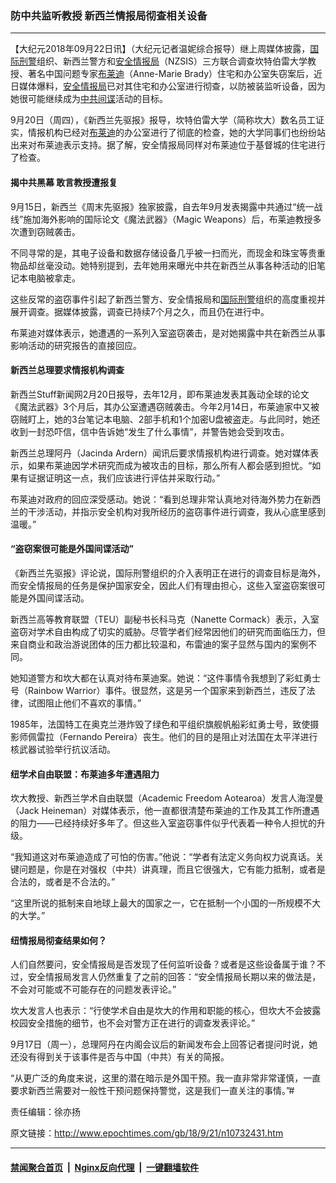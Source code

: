 ### 防中共监听教授 新西兰情报局彻查相关设备
------------------------

<p>【大纪元2018年09月22日讯】（大纪元记者温妮综合报导）继上周媒体披露，<a href="http://www.epochtimes.com/gb/tag/%E5%9B%BD%E9%99%85%E5%88%91%E8%AD%A6.html">国际刑警</a>组织、新西兰警方和<a href="http://www.epochtimes.com/gb/tag/%E5%AE%89%E5%85%A8%E6%83%85%E6%8A%A5%E5%B1%80.html">安全情报局</a>（NZSIS）三方联合调查坎特伯雷大学教授、著名中国问题专家<a href="http://www.epochtimes.com/gb/tag/%E5%B8%83%E8%8E%B1%E8%BF%AA.html">布莱迪</a>（Anne-Marie Brady）住宅和办公室失窃案后，近日媒体爆料，<a href="http://www.epochtimes.com/gb/tag/%E5%AE%89%E5%85%A8%E6%83%85%E6%8A%A5%E5%B1%80.html">安全情报局</a>已对其住宅和办公室进行彻查，以防被装监听设备，因为她很可能继续成为<a href="http://www.epochtimes.com/gb/tag/%E4%B8%AD%E5%85%B1%E9%97%B4%E8%B0%8D.html">中共间谍</a>活动的目标。</p>
<p>9月20日（周四），《新西兰先驱报》报导，坎特伯雷大学（简称坎大）数名员工证实，情报机构已经对<a href="http://www.epochtimes.com/gb/tag/%E5%B8%83%E8%8E%B1%E8%BF%AA.html">布莱迪</a>的办公室进行了彻底的检查，她的大学同事们也纷纷站出来对布莱迪表示支持。据了解，安全情报局同样对布莱迪位于基督城的住宅进行了检查。</p>
<h4>揭中共黑幕 敢言教授遭报复</h4>
<p>9月15日，新西兰《周末先驱报》独家披露，自去年9月发表揭露中共通过“统一战线”施加海外影响的国际论文《魔法武器》（Magic Weapons）后，布莱迪教授多次遭到窃贼袭击。</p>
<p>不同寻常的是，其电子设备和数据存储设备几乎被一扫而光，而现金和珠宝等贵重物品却丝毫没动。她特别提到，去年她用来曝光中共在新西兰从事各种活动的旧笔记本电脑被拿走。</p>
<p>这些反常的盗窃事件引起了新西兰警方、安全情报局和<a href="http://www.epochtimes.com/gb/tag/%E5%9B%BD%E9%99%85%E5%88%91%E8%AD%A6.html">国际刑警</a>组织的高度重视并展开调查。据媒体披露，调查已持续7个月之久，而且仍在进行中。</p>
<p>布莱迪对媒体表示，她遭遇的一系列入室盗窃袭击，是对她揭露中共在新西兰从事影响活动的研究报告的直接回应。</p>
<h4>新西兰总理要求情报机构调查</h4>
<p>新西兰Stuff新闻网2月20日报导，去年12月，即布莱迪发表其轰动全球的论文《魔法武器》3个月后，其办公室遭遇窃贼袭击。今年2月14日，布莱迪家中又被窃贼盯上，她的3台笔记本电脑、2部手机和1个加密U盘被盗走。与此同时，她还收到一封恐吓信，信中告诉她“发生了什么事情”，并警告她会受到攻击。</p>
<p>新西兰总理阿丹（Jacinda Ardern）闻讯后要求情报机构进行调查。她对媒体表示，如果布莱迪因学术研究而成为被攻击的目标，那么所有人都会感到担忧。“如果有证据证明这一点，我们应该进行评估并采取行动。”</p>
<p>布莱迪对政府的回应深受感动。她说：“看到总理非常认真地对待海外势力在新西兰的干涉活动，并指示安全机构对我所经历的盗窃事件进行调查，我从心底里感到温暖。”</p>
<h4>“盗窃案很可能是外国间谍活动”</h4>
<p>《新西兰先驱报》评论说，国际刑警组织的介入表明正在进行的调查目标是海外，而安全情报局的任务是保护国家安全，因此人们有理由担心，这些入室盗窃案很可能是外国间谍活动。</p>
<p>新西兰高等教育联盟（TEU）副秘书长科马克（Nanette Cormack）表示，入室盗窃对学术自由构成了切实的威胁。尽管学者们经常因他们的研究而面临压力，但来自商业和政治游说团体的压力都比较温和，布雷迪的案子显然与国内的案例不同。</p>
<p>她知道警方和坎大都在认真对待布莱迪案。她说：“这件事情令我想到了彩虹勇士号（Rainbow Warrior）事件。很显然，这是另一个国家来到新西兰，违反了法律，试图阻止他们不喜欢的事情。”</p>
<p>1985年，法国特工在奥克兰港炸毁了绿色和平组织旗舰帆船彩虹勇士号，致使摄影师佩雷拉（Fernando Pereira）丧生。他们的目的是阻止对法国在太平洋进行核武器试验举行抗议活动。</p>
<h4>纽学术自由联盟：布莱迪多年遭遇阻力</h4>
<p>坎大教授、新西兰学术自由联盟（Academic Freedom Aotearoa）发言人海涅曼（Jack Heineman）对媒体表示，他一直都很清楚布莱迪的工作及其工作所遭遇的阻力——已经持续好多年了。但这些入室盗窃事件似乎代表着一种令人担忧的升级。</p>
<p>“我知道这对布莱迪造成了可怕的伤害。”他说：“学者有法定义务向权力说真话。关键问题是，你是在对强权（中共）讲真理，而且它很强大，它有能力抵制，或者是合法的，或者是不合法的。”</p>
<p>“这里所说的抵制来自地球上最大的国家之一，它在抵制一个小国的一所规模不大的大学。”</p>
<h4>纽情报局彻查结果如何？</h4>
<p>人们自然要问，安全情报局是否发现了任何监听设备？或者是这些设备属于谁？不过，安全情报局发言人仍然重复了之前的回答：“安全情报局长期以来的做法是，不会对可能或不可能存在的问题发表评论。”</p>
<p>坎大发言人也表示：“行使学术自由是坎大的作用和职能的核心，但坎大不会披露校园安全措施的细节，也不会对警方正在进行的调查发表评论。”</p>
<p>9月17日（周一），总理阿丹在内阁会议后的新闻发布会上回答记者提问时说，她还没有得到关于该事件是否与中国（中共）有关的简报。</p>
<p>“从更广泛的角度来说，这里的潜在暗示是外国干预。我一直非常非常谨慎，一直要求新西兰需要对一般性干预问题保持警觉，这是我们一直关注的事情。”#</p>
<p>责任编辑：徐亦扬</p>

原文链接：http://www.epochtimes.com/gb/18/9/21/n10732431.htm


------------------------
#### [禁闻聚合首页](https://github.com/gfw-breaker/banned-news/blob/master/README.md) &nbsp;|&nbsp; [Nginx反向代理](https://github.com/gfw-breaker/open-proxy/blob/master/README.md) &nbsp;|&nbsp; [一键翻墙软件](https://github.com/gfw-breaker/nogfw/blob/master/README.md)
